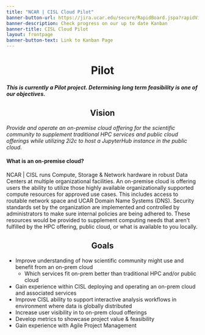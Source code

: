 ```yaml
---
title: "NCAR | CISL Cloud Pilot"
banner-button-url: https://jira.ucar.edu/secure/RapidBoard.jspa?rapidView=220&projectKey=CCPP
banner-description: Check progress on our up to date Kanban
banner-title: CISL Cloud Pilot
layout: frontpage
banner-button-text: Link to Kanban Page
---
```

# <center> Pilot </center>

***This is currently a Pilot project. Determining long term feasibility is one of our objectives.*** 

## <center> Vision </center> 

*Provide and operate an on-premise cloud offering for the scientific community to supplement traditional HPC services and public cloud offerings while utilizing 2i2c to host a JupyterHub instance in the public cloud.*

#### What is an on-premise cloud?
NCAR | CISL runs Compute, Storage & Network hardware in robust Data Centers at multiple organizational facilities. An on-premise cloud is offering users the ability to utilize those highly available organizationally supported compute resources for approved use cases. This includes access to routable network space and UCAR Domain Name Systems (DNS). Security standards set by the organization are implemented and controlled by administrators to make sure internal policies are being adhered to. These resources would be provided to supplement computing needs that aren't fulfilled by the HPC offering, public cloud, or what is available to you locally. 

## <center> Goals </center> 
* Improve understanding of how scientific community might use and benefit from an on-prem cloud
    * Which services fit on-prem better than traditional HPC and/or public cloud
* Gain experience within CISL deploying and operating an on-prem cloud and associated services
* Improve CISL ability to support interactive analysis workflows in environment where data is globally distributed
* Increase user visibility in to on-prem cloud offerings
* Develop metrics to showcase project value & feasibility
* Gain experience with Agile Project Management